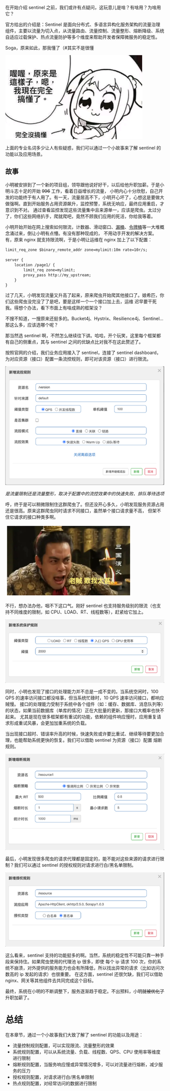在开始介绍 sentinel 之前，我们或许有点疑问，这玩意儿是啥？有啥用？为啥用它？

官方给出的介绍是：Sentinel 是面向分布式、多语言异构化服务架构的流量治理组件，主要以流量为切入点，从流量路由、流量控制、流量整形、熔断降级、系统自适应过载保护、热点流量防护等多个维度来帮助开发者保障微服务的稳定性。

Soga，原来如此，那我懂了（#其实不是很懂

![](./images/stickers/完全懂了.jpeg)

上面的专业名词多少让人有些疑惑，我们可以通过一个小故事来了解 sentinel 的功能以及应用场景。

## 故事

小明被安排到了一个新的项目组，领导跟他说好好干，以后给他升职加薪。于是小明斗志十足的开始 ~~996~~ 工作，看着日益增长的流量，
小明内心十分欣慰，自己开发的功能终于有人用了。有一天，流量居高不下，小明开心坏了，心想这是要做大做强啊。直到开始服务占用资源飙升，监控预警，系统无响应，最终应用重启，才意识到不对。
通过查看监控发现这些流量集中且来源单一，应该是爬虫。太过分了，你们这些网络扒手，爬就爬吧，竟然不顾我们应用的死活，你给我等着。

小明开始开始在网上搜索如何限流，计数器、滑动窗口、[漏桶](https://en.wikipedia.org/wiki/Leaky_bucket)、[令牌桶](https://en.wikipedia.org/wiki/Token_bucket)等一大堆概念涌过来，倒让小明有点懵。有没有那种现成的，
不用动手开发的解决方案。有，原来 nginx 就支持限流啊，于是小明让运维在 nginx 加上了以下配置：
```
limit_req_zone $binary_remote_addr zone=mylimit:10m rate=10r/s;
 
server {
    location /page1/ {
        limit_req zone=mylimit;
        proxy_pass http://my_upstream;
    }
}
```

过了几天，小明发现流量又升高了起来，原来爬虫开始爬其他接口了。娘希匹，你们这些爬虫没完没了了是吧，要是这样一个一个接口加上去，运维
迟早要干死我。得想个办法，看下市面上有啥成熟的框架没？

不搜不知道，一搜原来还挺多的。Bucket4j、Hystrix、Resilience4j、Sentinel... 那这么多，应该选哪个呢？

那当然选 sentinel 啊，不然怎么继续往下讲。哈哈，开个玩笑，这里每个框架都有自己的侧重点，其与 sentinel 之间的优缺点比对我不在这此赘述了。

按照官网的介绍，我们业务应用接入了 sentinel，连接了 sentinel dashboard，为对应资源（接口）配置一条流控规则，即可对该资源（接口）进行限流。

![](./images/flow-rule-config.png)

_是流量限制还是流量整形，取决于配置中的流控效果中的快速失败、排队等待选项_


呼，终于是可以稍微限制住这群爬虫了。但还没开心多久，小明发现服务资源占用还是很高。原来这群爬虫同时请求不同接口，虽然单个接口请求量不高，
但架不住它请求的接口种类多啊。

<img src="./images/stickers/欺我太甚.png" width="400">

不行，想办法办他，咽不下这口气。刚好 sentinel 也支持服务级别的限流（也支持不同维度的限制，如 CPU、LOAD、RT、线程数等），赶紧给它加上。

![](./images/system-rule-config.png)


同时，小明也发现了接口的处理能力并不总是一成不变的。当系统空闲时，100 QPS 的速率访问接口都没啥事，但当系统忙碌时，10 QPS 速率访问接口，都响应贼慢。
接口的处理能力受制于系统中各个组件（如：缓存、数据库、消息队列等）的状态，如果当前数据库（单库的情况）正在大批量的更新，那接口大概率也快不起来。
尤其是现在很多框架都有重试的功能，依赖的组件响应慢时，应用重复请求形成重试风暴，会更加加重系统的负载。

当出现接口超时、错误率升高的时候，快速失败或许要比重试、继续等待要更加合理，也能帮助系统更快的恢复。我们可以借助 sentinel 为资源（接口）配置
熔断规则。

![](./images/circuit-breaker-rule-config.png)


最后，小明发现很多爬虫的请求代理都是固定的，能不能对这些来源的请求进行限制？我们可以通过 sentinel 的授权规则对请求进行白/黑名单限制。

![](./images/authority-rule-config.png)


这么看来，sentinel 支持的功能挺多的啊。当然，系统的稳定性不可能只靠一种手段来保持住。如果爬虫使用的代理池 ip 很多，即使
每个 ip 请求 100 次，你的系统不崩溃，对外提供的服务能力也会有所降低，所以找出异常的请求（比如访问次数高的 ip 发起的请求）也很重要。
在这方面，sentinel 还很欠缺，我们可以借助 nginx、网关等其他组件去共同完成这个目标。

最终，系统在小明的不断调整下，服务逐渐趋于稳定。不出预料，小明~~就被优化了~~升职加薪了。

# 总结

在本章节，通过一个小故事我们大致了解了 sentinel 的功能以及用途：
- 流量控制规则配置，可以实现限流、流量整形的效果
- 系统规则配置，可以从系统流量、负载、线程数、QPS、CPU 使用率等维度进行限制
- 熔断规则配置，当服务响应慢或异常情况增多，可以对流量进行熔断，减少服务的压力
- 授权规则配置，对请求进行白/黑名单限制
- 热点规则配置，对经常访问的数据进行限制